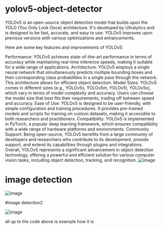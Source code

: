 # yolov5-object-detector

YOLOv5 is an open-source object detection model that builds upon the YOLO (You Only Look Once) architecture. It's developed by Ultralytics and is designed to be fast, accurate, and easy to use. YOLOv5 improves upon previous versions with various optimizations and enhancements.

Here are some key features and improvements of YOLOv5:

Performance: YOLOv5 achieves state-of-the-art performance in terms of accuracy while maintaining real-time inference speeds, making it suitable for a wide range of applications.
Architecture: YOLOv5 employs a single neural network that simultaneously predicts multiple bounding boxes and their corresponding class probabilities in a single pass through the network. This architecture allows for efficient object detection.
Model Sizes: YOLOv5 comes in different sizes (e.g., YOLOv5s, YOLOv5m, YOLOv5l, YOLOv5x), which vary in terms of model complexity and accuracy. Users can choose the model size that best fits their requirements, trading off between speed and accuracy.
Ease of Use: YOLOv5 is designed to be user-friendly, with simple configuration and training procedures. It provides pre-trained models and scripts for training on custom datasets, making it accessible to both researchers and practitioners.
Compatibility: YOLOv5 is implemented in PyTorch, a popular deep learning framework, which ensures compatibility with a wide range of hardware platforms and environments.
Community Support: Being open-source, YOLOv5 benefits from a large community of developers and researchers who contribute to its development, provide support, and extend its capabilities through plugins and integrations.
Overall, YOLOv5 represents a significant advancement in object detection technology, offering a powerful and efficient solution for various computer vision tasks, including object detection, tracking, and recognition.
![image](https://github.com/Shivam-7800/yolov5-object-detector/assets/85841071/554a07ae-6f1c-4ac3-ab8f-0a0d3e800f66)

# image detection
![image](https://github.com/Shivam-7800/yolov5-object-detector/assets/85841071/daf4f50c-2386-4497-9bee-fed197b9552e)


#image detection2

![image](https://github.com/Shivam-7800/yolov5-object-detector/assets/85841071/6e9c0ad9-b586-424e-8e00-60912196fcf4)

all up to the code above is example how it is

